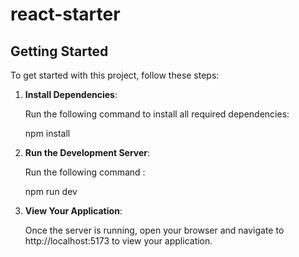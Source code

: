 # react-starter

## Getting Started

To get started with this project, follow these steps:

1. **Install Dependencies**:

   Run the following command to install all required dependencies:

   npm install

2. **Run the Development Server**:

   Run the following command :

   npm run dev

2. **View Your Application**:

   Once the server is running, open your browser and navigate to http://localhost:5173 to view your application.

